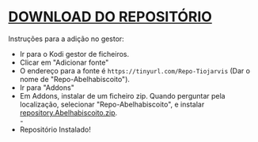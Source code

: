 # <a href="repository.Abelhabiscoito.zip">DOWNLOAD DO REPOSITÓRIO</a>

Instruções para a adição no gestor:


<p align="left">
  <ul>
    <li>Ir para o Kodi gestor de ficheiros.</li>
    <li>Clicar em "Adicionar fonte"</li>
    <li>O endereço para a fonte é <code>https://tinyurl.com/Repo-Tiojarvis</code> (Dar o nome de "Repo-Abelhabiscoito").</li>
    <li>Ir para "Addons"</li>
    <li>Em Addons, instalar de um ficheiro zip. Quando perguntar pela localização, selecionar "Repo-Abelhabiscoito", e instalar <a href="repository.Abelhabiscoito.zip">repository.Abelhabiscoito.zip</a>.</li>
    -
    <li>Repositório Instalado!</li>
    
</ul>

                                      
                                       

</p>

